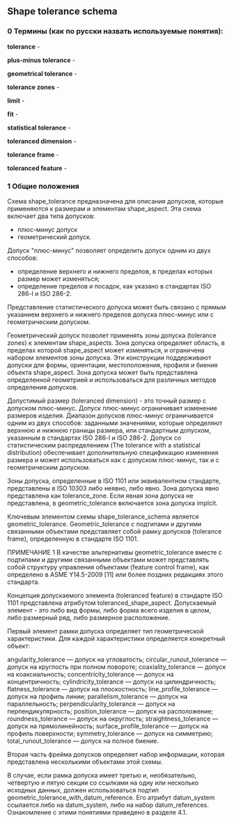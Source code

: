 ## Shape tolerance schema

### 0 Термины (как по русски назвать используемые понятия):

**tolerance** - 

**plus-minus tolerance** - 

**geometrical tolerance** - 

**tolerance zones** - 

**limit** - 

**fit** - 

**statistical tolerance** - 

**toleranced dimension** - 

**tolerance frame** - 

**toleranced feature** - 

### 1 Общие положения

Схема shape_tolerance предназначена для описания допусков, которые применяются к размерам и элементам shape_aspect. Эта схема включает два типа допусков: 
- плюс-минус допуск
- геометрический допуск. 

Допуск "плюс-минус" позволяет определить допуск одним из двух способов:

- определение верхнего и нижнего пределов, в пределах которых размер может изменяться;
- определение пределов и посадок, как указано в стандартах ISO 286-l и ISO 286-2.
  
Представление статистического допуска может быть связано с прямым указанием верхнего и нижнего пределов допуска плюс-минус или с геометрическим допуском.

Геометрический допуск позволет применять зоны допуска (tolerance zones) к элементам shape_aspects. Зона допуска определяет область, в пределах которой shape_aspect может изменяться, и ограничена набором элементов зоны допуска. Эти конструкции поддерживают допуски для формы, ориентации, местоположения, профиля и биения объекта shape_aspect. Зона допуска может быть представлена определенной геометрией и использоваться для различных методов определения допусков.


Допустимый размер (toleranced dimension) - это точный размер с допуском плюс-минус. Допуск плюс-минус ограничивает изменение размеров изделия. Диапазон допусков плюс-минус ограничивается одним из двух способов: заданными значениями, которые определяют верхнюю и нижнюю границы размера, или стандартным допуском, указанным в стандартах ISO 286-l и ISO 286-2. Допуск со статистическим распределением (The tolerance with a statistical distribution) обеспечивает дополнительную спецификацию изменения размера и может использоваться как с допуском плюс-минус, так и с геометрическим допуском.

Зоны допуска, определенные в ISO 1101 или эквивалентном стандарте, представлены в ISO 10303 либо неявно, либо явно. Зона допуска явно представлена как tolerance_zone. Если явная зона допуска не представлена, в geometric_tolerance включается зона допуска implcit.

Ключевым элементом схемы shape_tolerance_schema является geometric_tolerance. Geometric_tolerance с подтипами и другими связанными объектами представляет собой рамку допусков (tolerance frame), определенную в стандарте ISO 1101.

ПРИМЕЧАНИЕ 1 В качестве альтернативы geometric_tolerance вместе с подтипами и другими связанными объектами может представлять собой структуру управления объектами (feature control frame), как определено в ASME Y14.5-2009 [11] или более поздних редакциях этого стандарта.

Концепция допускаемого элемента (toleranced feature) в стандарте ISO 1101 представлена атрибутом toleranced_shape_aspect. Допускаемый элемент - это либо вид формы, либо форма всего изделия в целом, либо размерный ряд, либо размерное расположение.

Первый элемент рамки допуска определяет тип геометрической характеристики. Для каждой характеристики определяется конкретный объект:

angularity_tolerance — допуск на угловатость;
circular_runout_tolerance — допуск на круглость при полном повороте;
coaxiality_tolerance — допуск на коаксиальность;
concentricity_tolerance — допуск на концентричность;
cylindricity_tolerance — допуск на цилиндричность;
flatness_tolerance — допуск на плоскостность;
line_profile_tolerance — допуск на профиль линии;
parallelism_tolerance — допуск на параллельность;
perpendicularity_tolerance — допуск на перпендикулярность;
position_tolerance — допуск на расположение;
roundness_tolerance — допуск на округлость;
straightness_tolerance — допуск на прямолинейность;
surface_profile_tolerance — допуск на профиль поверхности;
symmetry_tolerance — допуск на симметрию;
total_runout_tolerance — допуск на полное биение.

Вторая часть фрейма допусков определяет набор информации, которая представлена несколькими объектами этой схемы.

В случае, если рамка допуска имеет третью и, необязательно, четвертую и пятую секции со ссылками на одну или несколько исходных данных, должен использоваться подтип geometric_tolerance_with_datum_reference. Его атрибут datum_system ссылается либо на datum_system, либо на набор datum_references. Ознакомление с этими понятиями приведено в разделе 4.1.